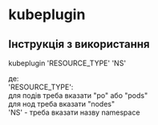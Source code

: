 # kubeplugin  
## Інструкція з використання  
kubeplugin 'RESOURCE_TYPE' 'NS'

де:  
'RESOURCE_TYPE':  
для подів треба вказати "po" або "pods"  
для нод треба вказати "nodes"  
'NS' - треба вказати назву namespace
